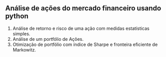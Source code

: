 ## Análise de ações do mercado financeiro usando python

1. Análise de retorno e risco de uma ação com medidas estatísticas simples.
2. Análise de um portfólio de Ações.
3. Otimização de portfólio com índice de Sharpe e fronteira eficiente de Markowitz.
